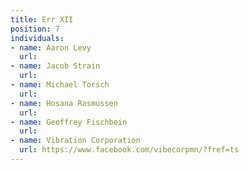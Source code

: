 ```yaml
---
title: Err XII
position: 7
individuals:
- name: Aaron Levy
  url: 
- name: Jacob Strain
  url: 
- name: Michael Torsch
  url: 
- name: Hosana Rasmussen
  url: 
- name: Geoffrey Fischbein
  url: 
- name: Vibration Corporation
  url: https://www.facebook.com/vibecorpmn/?fref=ts
---
```


